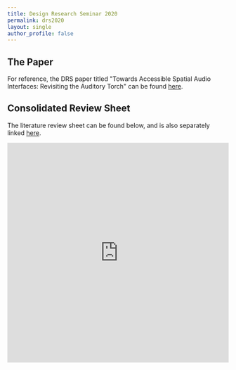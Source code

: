 ```yaml
---
title: Design Research Seminar 2020 
permalink: drs2020
layout: single
author_profile: false
---
```


## The Paper
For reference, the DRS paper titled "Towards Accessible Spatial Audio Interfaces: Revisiting the Auditory Torch" can be found [here](/media/Rishi_DRS.pdf).

## Consolidated Review Sheet
The literature review sheet can be found below, and is also separately linked [here](https://docs.google.com/spreadsheets/d/1bnKHuvxDp0LE2sJR38Ohsnsco-4qMFSZghJ0TKlmbRI/edit?usp=sharing).

<iframe src="https://docs.google.com/spreadsheets/d/e/2PACX-1vSkxMYQZR1c4bMwzZYDPDCWWPIGCFvbQM8ZhjdT-evkVZ9NCYGaGFW510jAsRRZ3e3O1ikt_43W9ztK/pubhtml?widget=true&amp;headers=false" style="width: 100%;border: none;margin: 0;padding: 0;overflow: hidden;z-index: 999999;" height="500px">
</iframe>
